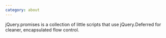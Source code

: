 ```yaml
---
category: about
---
```


&#8291;<span class="project-name">jQuery.promises</span> is a collection of little 
scripts that use jQuery.Deferred for cleaner, encapsulated flow control.